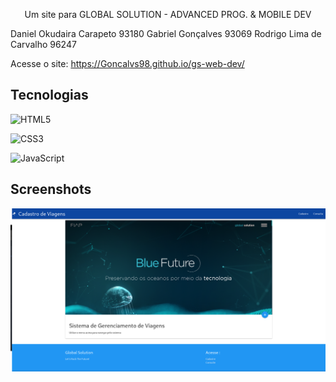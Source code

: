 <p align="center">Um site para GLOBAL SOLUTION - ADVANCED PROG. & MOBILE DEV </p>

Daniel Okudaira Carapeto 93180 
Gabriel Gonçalves 93069 
Rodrigo Lima de Carvalho 96247 

Acesse o site: <https://Goncalvs98.github.io/gs-web-dev/>

## Tecnologias

![HTML5](https://img.shields.io/badge/html5-%23E34F26.svg?style=for-the-badge&logo=html5&logoColor=white)

![CSS3](https://img.shields.io/badge/css3-%231572B6.svg?style=for-the-badge&logo=css3&logoColor=white)

![JavaScript](https://img.shields.io/badge/javascript-%23323330.svg?style=for-the-badge&logo=javascript&logoColor=%23F7DF1E)

## Screenshots

![Screenshot da tela inicial do Alura Books](img/screenshot.png)

